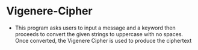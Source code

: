 # Vigenere-Cipher
  - This program asks users to input a message and a keyword then proceeds to convert the given strings to uppercase with no spaces. Once converted, the Vigenere Cipher is used to produce the ciphertext
